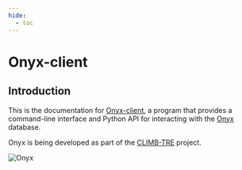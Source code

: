 ```yaml
---
hide:
  - toc
---
```


# Onyx-client

## Introduction

This is the documentation for [Onyx-client](https://github.com/CLIMB-TRE/onyx-client), a program that provides a command-line interface and Python API for interacting with the [Onyx](https://github.com/CLIMB-TRE/onyx/) database.

Onyx is being developed as part of the [CLIMB-TRE](https://climb-tre.github.io/) project. 

![Onyx](img/onyx.png)

